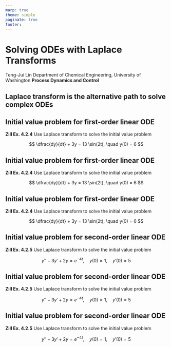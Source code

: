 ```yaml
---
marp: true
theme: simple
paginate: true
footer:
---
```


<!-- headingDivider: 2 -->
<!-- _class: cover -->
# Solving ODEs with Laplace Transforms

Teng-Jui Lin
Department of Chemical Engineering, University of Washington
**Process Dynamics and Control**

## Laplace transform is the alternative path to solve complex ODEs

## Initial value problem for first-order linear ODE

**Zill Ex. 4.2.4** Use Laplace transform to solve the initial value problem

$$
\dfrac{dy}{dt} + 3y = 13 \sin(2t), \quad y(0) = 6
$$

## Initial value problem for first-order linear ODE

**Zill Ex. 4.2.4** Use Laplace transform to solve the initial value problem

$$
\dfrac{dy}{dt} + 3y = 13 \sin(2t), \quad y(0) = 6
$$

## Initial value problem for first-order linear ODE

**Zill Ex. 4.2.4** Use Laplace transform to solve the initial value problem

$$
\dfrac{dy}{dt} + 3y = 13 \sin(2t), \quad y(0) = 6
$$

## Initial value problem for second-order linear ODE

**Zill Ex. 4.2.5** Use Laplace transform to solve the initial value problem

$$
y'' - 3y' + 2y = e^{-4t}, \quad y(0) = 1, \quad y'(0) = 5
$$

## Initial value problem for second-order linear ODE

**Zill Ex. 4.2.5** Use Laplace transform to solve the initial value problem

$$
y'' - 3y' + 2y = e^{-4t}, \quad y(0) = 1, \quad y'(0) = 5
$$

## Initial value problem for second-order linear ODE

**Zill Ex. 4.2.5** Use Laplace transform to solve the initial value problem

$$
y'' - 3y' + 2y = e^{-4t}, \quad y(0) = 1, \quad y'(0) = 5
$$